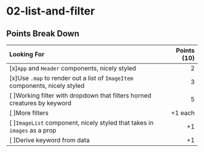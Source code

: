 # 02-list-and-filter


## Points Break Down

Looking For | Points (10)
:--|--:
[x]`App` and `Header` components, nicely styled | 2
[x]Use `.map` to render out a list of `ImageItem` components, nicely styled | 3
[ ]Working filter with dropdown that filters horned creatures by keyword | 5
[ ]More filters | +1 each
[ ]`ImageList` component, nicely styled that takes in `images` as a prop | +1
[ ]Derive keyword from data | +1